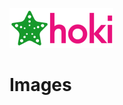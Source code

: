 ![Staro Hoki](https://github.com/starohub/starohoki/raw/main/resources/images/starohoki-64.png)

# Images

